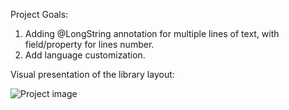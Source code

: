 Project Goals:

1. Adding @LongString annotation for multiple lines of text, with field/property for lines number.
2. Add language customization.

Visual presentation of the library layout:

![Project image](https://user-images.githubusercontent.com/125213550/218573836-55fea625-5872-48a2-a398-427f8561dffc.png)
